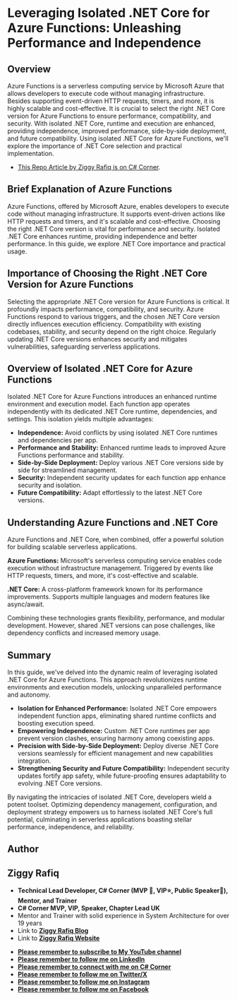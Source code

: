 # Leveraging Isolated .NET Core for Azure Functions: Unleashing Performance and Independence

## Overview
Azure Functions is a serverless computing service by Microsoft Azure that allows developers to execute code without managing infrastructure. Besides supporting event-driven HTTP requests, timers, and more, it is highly scalable and cost-effective. It is crucial to select the right .NET Core version for Azure Functions to ensure performance, compatibility, and security. With isolated .NET Core, runtime and execution are enhanced, providing independence, improved performance, side-by-side deployment, and future compatibility. Using isolated .NET Core for Azure Functions, we'll explore the importance of .NET Core selection and practical implementation.

*  [This Repo Article by Ziggy Rafiq is on C# Corner](https://www.c-sharpcorner.com/article/leveraging-isolated-net-core-for-azure-functions-unleashing-performance-and-in/).

## Brief Explanation of Azure Functions
Azure Functions, offered by Microsoft Azure, enables developers to execute code without managing infrastructure. It supports event-driven actions like HTTP requests and timers, and it's scalable and cost-effective. Choosing the right .NET Core version is vital for performance and security. Isolated .NET Core enhances runtime, providing independence and better performance. In this guide, we explore .NET Core importance and practical usage.


## Importance of Choosing the Right .NET Core Version for Azure Functions
Selecting the appropriate .NET Core version for Azure Functions is critical. It profoundly impacts performance, compatibility, and security. Azure Functions respond to various triggers, and the chosen .NET Core version directly influences execution efficiency. Compatibility with existing codebases, stability, and security depend on the right choice. Regularly updating .NET Core versions enhances security and mitigates vulnerabilities, safeguarding serverless applications.

## Overview of Isolated .NET Core for Azure Functions
Isolated .NET Core for Azure Functions introduces an enhanced runtime environment and execution model. Each function app operates independently with its dedicated .NET Core runtime, dependencies, and settings. This isolation yields multiple advantages:

- **Independence:** Avoid conflicts by using isolated .NET Core runtimes and dependencies per app.
- **Performance and Stability:** Enhanced runtime leads to improved Azure Functions performance and stability.
- **Side-by-Side Deployment:** Deploy various .NET Core versions side by side for streamlined management.
- **Security:** Independent security updates for each function app enhance security and isolation.
- **Future Compatibility:** Adapt effortlessly to the latest .NET Core versions.


## Understanding Azure Functions and .NET Core
Azure Functions and .NET Core, when combined, offer a powerful solution for building scalable serverless applications.

**Azure Functions:** Microsoft's serverless computing service enables code execution without infrastructure management. Triggered by events like HTTP requests, timers, and more, it's cost-effective and scalable.

**.NET Core:** A cross-platform framework known for its performance improvements. Supports multiple languages and modern features like async/await.

Combining these technologies grants flexibility, performance, and modular development. However, shared .NET versions can pose challenges, like dependency conflicts and increased memory usage.


## Summary
In this guide, we've delved into the dynamic realm of leveraging isolated .NET Core for Azure Functions. This approach revolutionizes runtime environments and execution models, unlocking unparalleled performance and autonomy.

- **Isolation for Enhanced Performance:** Isolated .NET Core empowers independent function apps, eliminating shared runtime conflicts and boosting execution speed.
- **Empowering Independence:** Custom .NET Core runtimes per app prevent version clashes, ensuring harmony among coexisting apps.
- **Precision with Side-by-Side Deployment:** Deploy diverse .NET Core versions seamlessly for efficient management and new capabilities integration.
- **Strengthening Security and Future Compatibility:** Independent security updates fortify app safety, while future-proofing ensures adaptability to evolving .NET Core versions.

By navigating the intricacies of isolated .NET Core, developers wield a potent toolset. Optimizing dependency management, configuration, and deployment strategy empowers us to harness isolated .NET Core's full potential, culminating in serverless applications boasting stellar performance, independence, and reliability.

## Author
## Ziggy Rafiq
- **Technical Lead Developer, C# Corner (MVP 🏅, VIP⭐️, Public Speaker🎤), Mentor, and Trainer**
- **C# Corner MVP, VIP, Speaker, Chapter Lead UK**
- Mentor and Trainer with solid experience in System Architecture for over 19 years
- Link to [**Ziggy Rafiq Blog**](https://blog.ziggyrafiq.com)
- Link to [**Ziggy Rafiq Website**](https://ziggyrafiq.com)
* [**Please remember to subscribe to My YouTube channel**](https://www.youtube.com/)
* [**Please remember to follow me on LinkedIn**](https://www.linkedin.com/in/ziggyrafiq/)
* [**Please remember to connect with me on C# Corner**](https://www.c-sharpcorner.com/members/ziggy-rafiq)
* [**Please remember to follow  me on Twitter/X**](https://twitter.com/ziggyrafiq)
* [**Please remember to follow  me on Instagram**](https://www.instagram.com/ziggyrafiq/)
* [**Please remember to follow  me on Facebook**](https://www.facebook.com/ziggyrafiq) 

